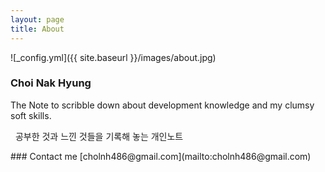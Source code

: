 ```yaml
---
layout: page
title: About
---
```


![_config.yml]({{ site.baseurl }}/images/about.jpg)
### Choi Nak Hyung
The Note to scribble down about development knowledge and my clumsy soft skills.
<p class="message">
   공부한 것과 느낀 것들을 기록해 놓는 개인노트
</p>
### Contact me
[cholnh486@gmail.com](mailto:cholnh486@gmail.com)

